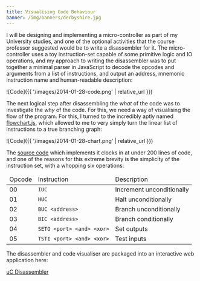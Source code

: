 ```yaml
---
title: Visualising Code Behaviour
banner: /img/banners/derbyshire.jpg
---
```


I will be designing and implementing a micro-controller as part of my
University studies, and one of the optional activities that the course
professor suggested would be to write a disassembler for it. The
micro-controller uses a toy instruction-set capable of some primitive
logic and IO operations, and my approach to writing the disassembler
was to put together a minimal parser in JavaScript to decode the
opcodes and arguments from a list of instructions, and output an
address, mnemonic instruction name and human-readable description:

![Code]({{ '/images/2014-01-28-code.png' | relative_url }})

The next logical step after disassembling the *what* of the code was
to investigate the *why* of the code. For this, we need a way of
visualising the flow of the program. For this, I turned to the
incredibly aptly named
[flowchart.js](http://adrai.github.io/flowchart.js/), which allowed to
me to very simply turn the linear list of instructions to a true
branching graph:

![Code]({{ '/images/2014-01-28-chart.png' | relative_url }})

The
[source code](https://github.com/ChrisCummins/chriscummins.github.io/blob/064a7618caef8b08a798622b320ab019ec7b4931/js/ee4dsa-disassembler.js)
which implements it clocks in at under 200 lines of code, and one of
the reasons for this extreme brevity is the simplicity of the
instruction set, with a whopping six operations:

<table>
  <thead>
    <tr>
      <td>Opcode</td>
      <td>Instruction</td>
      <td>Description</td>
    </tr>
  </thead>
  <tbody>
    <tr>
      <td>00</td>
      <td><code>IUC</code></td>
      <td>Increment unconditionally</td>
    </tr>
    <tr>
      <td>01</td>
      <td><code>HUC</code></td>
      <td>Halt unconditionally</td>
    </tr>
    <tr>
      <td>02</td>
      <td><code>BUC &lt;address&gt;</code></td>
      <td>Branch unconditionally</td>
    </tr>
    <tr>
      <td>03</td>
      <td><code>BIC &lt;address&gt;</code></td>
      <td>Branch conditionally</td>
    </tr>
    <tr>
      <td>04</td>
      <td><code>SETO &lt;port&gt; &lt;and&gt; &lt;xor&gt;</code></td>
      <td>Set outputs</td>
    </tr>
    <tr>
      <td>05</td>
      <td><code>TSTI &lt;port&gt; &lt;and&gt; &lt;xor&gt;</code></td>
      <td>Test inputs</td>
    </tr>
  </tbody>
</table>

The disassembler and code visualiser are packaged into an interactive
web application here:

<div class="btn-row">
<a href="{{ '/u/aston/uc/disassembler/' | relative_url }}" class="btn btn-primary" target="_blank">uC Disassembler</a>
</div>

